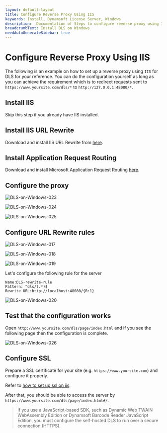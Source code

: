 ```yaml
---
layout: default-layout
title: Configure Reverse Proxy Using IIS
keywords: Install, Dynamsoft License Server, Windows
description:  Documentation of Steps to configure reverse proxy using IIS for Dynamsoft License Server.
breadcrumbText: Install DLS on Windows
needAutoGenerateSidebar: true
---
```


# Configure Reverse Proxy Using IIS

The following is an example on how to set up a reverse proxy using `IIS` for DLS for your reference. You can do the configuration yourself as long as you can achieve the requirement which is to redirect requests sent to `https://www.yoursite.com/dls/*` to `http://127.0.0.1:48080/*`.

## Install IIS

Skip this step if you already have IIS installed.

## Install IIS URL Rewrite

Download and install IIS URL Rewrite from [here](https://www.iis.net/downloads/microsoft/url-rewrite).

## Install Application Request Routing

Download and install Microsoft Application Request Routing [here](https://www.microsoft.com/en-us/download/confirmation.aspx?id=47333).

## Configure the proxy

![DLS-on-Windows-023]({{site.assets}}imgs/dlsonwin-023.png)

![DLS-on-Windows-024]({{site.assets}}imgs/dlsonwin-024.png)

![DLS-on-Windows-025]({{site.assets}}imgs/dlsonwin-025.png)

## Configure URL Rewrite rules

![DLS-on-Windows-017]({{site.assets}}imgs/dlsonwin-017.png)

![DLS-on-Windows-018]({{site.assets}}imgs/dlsonwin-018.png)

![DLS-on-Windows-019]({{site.assets}}imgs/dlsonwin-019.png)

Let's configure the following rule for the server

``` text
Name:DLS-rewrite-rule
Pattern: ^dls/(.*)$
Rewrite URL:http://localhost:48080/{R:1}
```

![DLS-on-Windows-020]({{site.assets}}imgs/dlsonwin-020.png)

## Test that the configuration works

Open `http://www.yoursite.com/dls/page/index.html` and if you see the following page then the configuration is complete.

![DLS-on-Windows-026]({{site.assets}}imgs/dlsonwin-026.png)

## Configure SSL

Prepare a SSL certificate for your site (e.g. `https://www.yoursite.com`) and configure it properly.

Refer to [how to set up ssl on iis](https://learn.microsoft.com/en-us/iis/manage/configuring-security/how-to-set-up-ssl-on-iis).

After that, you should be able to access the server by `https://www.yoursite.com/dls/page/index.html#/`.

> If you use a JavaScript-based SDK, such as Dynamic Web TWAIN WebAssembly Edition or Dynamsoft Barcode Reader JavaScript Edition, you must configure the self-hosted DLS to run over a secure connection (HTTPS).
